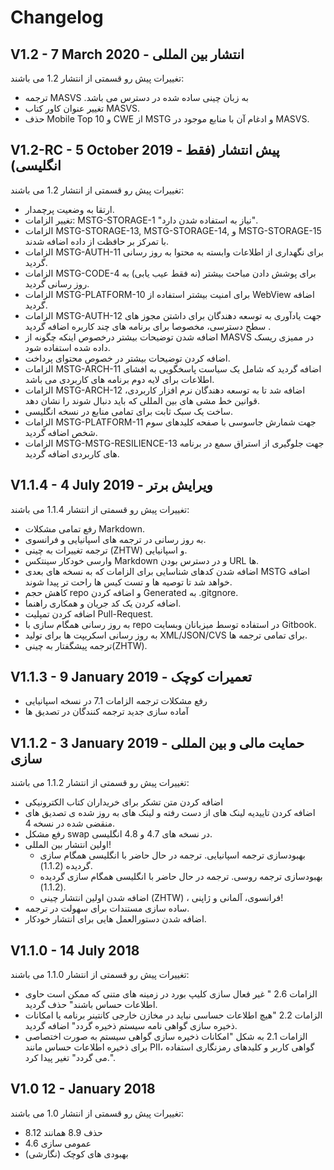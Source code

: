 # Changelog

## V1.2 - 7 March 2020 - انتشار بین المللی
تغییرات پیش رو قسمتی از انتشار 1.2 می باشند:
- ترجمه MASVS .به زبان چینی ساده شده در دسترس می باشد
- تغییر عنوان کاور کتاب MASVS.
- حذف Mobile Top 10 و CWE از MSTG و ادغام آن با منابع موجود در MASVS.

## V1.2-RC - 5 October 2019 - پیش انتشار (فقط انگلیسی)

تغییرات  پیش رو قسمتی از انتشار 1.2 می باشند:

- ارتقا به وضعیت پرچمدار.
- تغییر الزامات: MSTG-STORAGE-1 "نیاز به استفاده شدن دارد".
- الزامات MSTG-STORAGE-13, MSTG-STORAGE-14, و MSTG-STORAGE-15 با تمرکز بر حافظت از داده اضافه شدند.
- الزامات MSTG-AUTH-11 برای نگهداری از اطلاعات وابسته به محتوا به روز رسانی گردید.
- الزامات MSTG-CODE-4 برای پوشش دادن مباحث بیشتر (نه فقط عیب یابی) به روز رسانی گردید.
- الزامات MSTG-PLATFORM-10 برای امنیت بیشتر استفاده از WebView اضافه گردید.
- الزامات MSTG-AUTH-12 جهت یادآوری به توسعه دهندگان برای داشتن مجوز های سطح دسترسی، مخصوصا برای برنامه های چند کاربره اضافه گردید .
- اضافه شدن توضیحات بیشتر درخصوص اینکه چگونه از MASVS در ممیزی ریسک داده شده استفاده شود.
- اضافه کردن توضیحات بیشتر در خصوص محتوای پرداخت.
- الزامات MSTG-ARCH-11 اضافه گردید که شامل یک سیاست پاسخگویی به افشای اطلاعات برای لایه دوم برنامه های کاربردی می باشد.
- الزامات MSTG-ARCH-12 اضافه شد تا به توسعه دهندگان نرم افزار کاربردی، قوانین خط مشی های بین المللی که باید دنبال شوند را نشان دهد.
- ساخت یک سبک ثابت برای تمامی منابع در نسخه انگلیسی.
- الزامات MSTG-PLATFORM-11 جهت شمارش جاسوسی با صفحه کلیدهای سوم شخص اضافه گردید.
- الزامات MSTG-MSTG-RESILIENCE-13 جهت جلوگیری از استراق سمع در برنامه های کاربردی اضافه گردید.

## V1.1.4 - 4 July 2019 - ویرایش برتر

تغییرات  پیش رو قسمتی از انتشار 1.1.4 می باشند:

- رفع تمامی مشکلات Markdown.
- به روز رسانی در ترجمه های اسپانیایی و فرانسوی.
- ترجمه تغییرات به چینی (ZHTW) و اسپانیایی.
- وارسی خودکار سینتکس Markdown و در دسترس بودن URL ها.
- اضافه شدن کدهای شناسایی برای الزامات که به نسخه های بعدی MSTG اضافه خواهد شد تا توصیه ها و تست کیس ها راحت تر پیدا شوند.
- کاهش حجم repo و اضافه کردن Generated به .gitgnore.
- اضافه کردن یک کد جریان و همکاری راهنما.
- اضافه کردن تمپلیت Pull-Request.
- به روز رسانی همگام سازی با repo در استفاده توسط میزبانان وبسایت Gitbook.
- به روز رسانی اسکریپت ها برای تولید XML/JSON/CVS برای تمامی ترجمه ها.
- ترجمه پیشگفتار به چینی(ZHTW).

## V1.1.3 - 9 January 2019 - تعمیرات کوچک

- رفع مشکلات ترجمه الزامات 7.1 در نسخه اسپانیایی
- آماده سازی جدید ترجمه کنندگان در تصدیق ها

## V1.1.2 - 3 January 2019 - حمایت مالی و بین المللی سازی
تغییرات  پیش رو قسمتی از انتشار 1.1.2 می باشند:

- اضافه کردن متن تشکر برای خریداران کتاب الکترونیکی
- اضافه کردن تاییدیه لینک های از دست رفته و لینک های به روز شده ی تصدیق های منقضی شده در نسخه 4.
- رفع مشکل swap در نسخه های 4.7 و 4.8 انگلیسی.
- اولین انتشار بین المللی!
  - بهبودسازی ترجمه اسپانیایی. ترجمه در حال حاضر با انگلیسی همگام سازی گردیده (1.1.2).
  - بهبودسازی ترجمه روسی. ترجمه در حال حاضر با انگلیسی همگام سازی گردیده (1.1.2).
  - اضافه شدن اولین انتشار چینی (ZHTW) ، فرانسوی، آلمانی و ژاپنی!
- ساده سازی مستندات برای سهولت در ترجمه.
- اضافه شدن دستورالعمل هایی برای انتشار خودکار.

## V1.1.0 - 14 July 2018

تغییرات  پیش رو قسمتی از انتشار 1.1.0 می باشند:

- الزامات 2.6 " غیر فعال سازی کلیپ بورد در زمینه های متنی که ممکن است حاوی اطلاعات حساس باشند" حذف گردید.
- الزامات 2.2 "هیچ اطلاعات حساسی نباید در مخازن خارجی کانتینر برنامه یا امکانات ذخیره سازی گواهی نامه سیستم ذخیره گردد" اضافه گردید.
- الزامات 2.1 به شکل "امکانات ذخیره سازی گواهی سیستم به صورت اختصاصی برای ذخیره اطلاعات حساس مانند PII، گواهی کاربر و کلیدهای رمزنگاری استفاده می گردد"  تغیر پیدا کرد.".

## V1.0 12 - January 2018

تغییرات  پیش رو قسمتی از انتشار 1.0 می باشند:

- حذف 8.9 همانند 8.12
- عمومی سازی 4.6
- بهبودی های کوچک (نگارشی)
